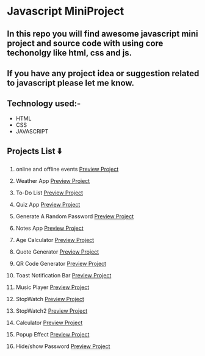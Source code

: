 # Javascript MiniProject

## In this repo you will find awesome javascript mini project and source code with using core techonolgy like html, css and js.

## If you have any project idea or suggestion related to javascript please let me know.

## Technology used:-

- HTML
- CSS
- JAVASCRIPT

## Projects List ⬇️

1. online and offline events [Preview Project](https://onlineofflineevent.netlify.app/ "online/offlineEvent") </br>

2. Weather App [Preview Project](https://cityweatherappusingjs.netlify.app/ "Weather App") </br>

3. To-Do List [Preview Project](https://to-dolistusingjs.netlify.app/ "To-Do List") </br>

4. Quiz App [Preview Project](https://quizzappusingjs.netlify.app/ "Quiz App") </br>

5. Generate A Random Password [Preview Project](https://randompasswordgeneratorusingjs.netlify.app/ "Password Generator") </br>

6. Notes App [Preview Project](https://notesappusingjs.netlify.app/ "Notes App") </br>

7. Age Calculator [Preview Project](https://agecalculatorusingjs.netlify.app/ "Age Calculator") </br>

8. Quote Generator [Preview Project](https://randombeautifulquote.netlify.app/ "Quote Generator") </br>

9. QR Code Generator [Preview Project](https://randomqrcodegenerator.netlify.app/ "QR Code Generator") </br>

10. Toast Notification Bar [Preview Project](https://toastnotificationbar.netlify.app/ "Notification Bar") </br>

11. Music Player [Preview Project](https://musicplayer-omahi.netlify.app/ "Music Player") </br>

12. StopWatch [Preview Project](https://simplestopwatch-js.netlify.app/ "Stopwatch") </br>

13. StopWatch2 [Preview Project](https://simplestopwatch2-js.netlify.app/ "Stopwatch2") </br>

14. Calculator [Preview Project](https://simpleblackcalculator.netlify.app/ "Calculator") </br>

15. Popup Effect [Preview Project](https://simplepopupeffect.netlify.app/ "Popupeffect") </br>

16. Hide/show Password [Preview Project](https://hideshowpassword.netlify.app/ "hideshowpassword") </br>